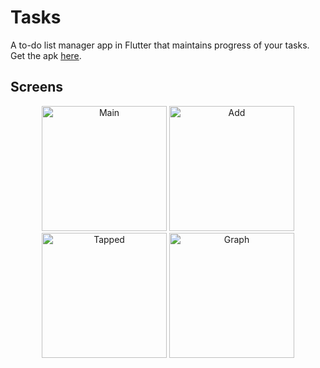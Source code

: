 # Tasks

A to-do list manager app in Flutter that maintains progress of your tasks. Get the apk [here](https://drive.google.com/file/d/1IINk7jZyRhtJtL66Zu9kki0vIF_9wYPL/view?usp=sharing "tasks.apk").

## Screens

<p align="center">
  <img src="https://user-images.githubusercontent.com/50942732/102020482-84ada900-3d9f-11eb-8c86-d059e21dde93.jpg" width="200" title="Main">
  <img src="https://user-images.githubusercontent.com/50942732/102020436-41ebd100-3d9f-11eb-9754-db5cc9f1f03a.jpg" width="200" title="Add">
  <img src="https://user-images.githubusercontent.com/50942732/102020484-87100300-3d9f-11eb-85e4-cccc1aae0e41.jpg" width="200" title="Tapped">
  <img src="https://user-images.githubusercontent.com/50942732/102020465-72cc0600-3d9f-11eb-884e-e856910cbe58.jpg" width="200" title="Graph">
</p>
